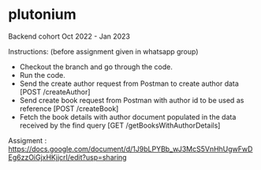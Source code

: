 # plutonium
Backend cohort Oct 2022 - Jan 2023

Instructions: (before assignment given in whatsapp group)
- Checkout the branch and go through the code. 
- Run the code. 
- Send the create author request from Postman to create author data [POST /createAuthor]
- Send create book request from Postman with author id to be used as reference [POST /createBook]
- Fetch the book details with author document populated in the data received by the find query [GET /getBooksWithAuthorDetails]

Assigment : https://docs.google.com/document/d/1J9bLPYBb_wJ3McS5VnHhUgwFwDEg6zzOiGjxHKjjcrI/edit?usp=sharing
